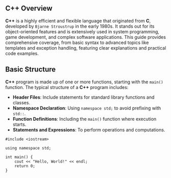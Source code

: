 ## C++ Overview

**C++** is a highly efficient and flexible language that originated from **C**, developed by `Bjarne Stroustrup` in the early 1980s. It stands out for its object-oriented features and is extensively used in system programming, game development, and complex software applications. This guide provides comprehensive coverage, from basic syntax to advanced topics like templates and exception handling, featuring clear explanations and practical code examples.

## Basic Structure

**C++** program is made up of one or more functions, starting with the `main()` function. The typical structure of a **C++** program includes:

- **Header Files**: Include statements for standard library functions and classes.
- **Namespace Declaration**: Using `namespace std;` to avoid prefixing with `std::`.
- **Function Definitions**: Including the `main()` function where execution starts.
- **Statements and Expressions**: To perform operations and computations.
```
#include <iostream>

using namespace std;

int main() {
    cout << "Hello, World!" << endl;
    return 0;
}
```
